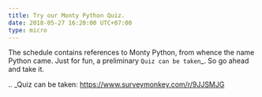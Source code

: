 ```yaml
---
title: Try our Monty Python Quiz.
date: 2018-05-27 16:20:00 UTC+07:00
type: micro
---
```


The schedule contains references to Monty Python, from whence the name Python came. Just for fun, a preliminary `Quiz can be taken`_.
So go ahead and take it.

.. _Quiz can be taken: https://www.surveymonkey.com/r/9JJSMJG
